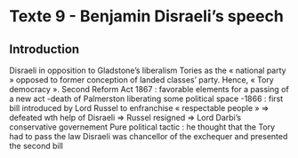 # Texte 9 - Benjamin Disraeli’s speech 

## Introduction 

Disraeli in opposition to Gladstone’s liberalism 
Tories as the « national party » opposed to former conception of landed classes’ party.
Hence, « Tory democracy ». 
Second Reform Act 1867 : favorable elements for a passing of a new act 
-death of Palmerston liberating some political space
-1866 : first bill introduced by Lord Russel to enfranchise « respectable people » ⇒ defeated wth help of Disraeli ⇒ Russel resigned ⇒ Lord Darbi’s conservative governement 
Pure political tactic : he thought that the Tory had to pass the law 
Disraeli was chancellor of the exchequer and presented the second bill 

